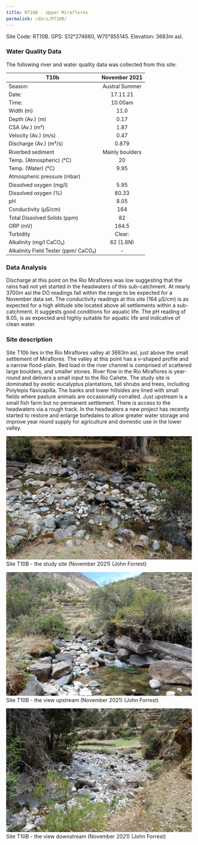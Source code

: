 ```yaml
---
title: RT10B - Upper Miraflores
permalink: /docs/RT10B/
---
```



Site Code: RT10B.  GPS: S12°274660, W75°855145. Elevation:
3683m asl.

### Water Quality Data

The following river and water quality data was collected from this site:

|     T10b                                    |      November 2021     |
|---------------------------------------------|:----------------------:|
|     Season:                                 |      Austral Summer    |
|     Date:                                   |         17.11.21       |
|     Time:                                   |         10.00am        |
|     Width (m)                               |           11.0         |
|     Depth (Av.) (m)                         |           0.17         |
|     CSA (Av.) (m²)                          |           1.87         |
|     Velocity (Av.) (m/s)                    |           0.47         |
|     Discharge (Av.) (m³/s)                  |          0.879         |
|     Riverbed sediment                       |     Mainly boulders    |
|     Temp. (Atmospheric) (°C)                |            20          |
|     Temp. (Water) (°C)                      |           9.95         |
|     Atmospheric pressure (mbar)             |                        |
|     Dissolved oxygen (mg/l)                 |           5.95         |
|     Dissolved oxygen (%)                    |          80.33         |
|     pH                                      |           8.05         |
|     Conductivity (µS/cm)                    |           164          |
|     Total Dissolved Solids (ppm)            |            82          |
|     ORP (mV)                                |          164.5         |
|     Turbidity                               |          Clear:        |
|     Alkalinity (mg/l CaCO₃)                 |        62 (1.6N)       |
|     Alkalinity Field Tester (ppm/ CaCO₃)    |            -           |

### Data Analysis

Discharge at this point on the Rio Miraflores was low suggesting that the rains had not yet started in the headwaters of this sub-catchment. 
At nearly 3700m asl the DO readings fall within the range to be expected for a November data set. 
The conductivity readings at this site (164 µS/cm) is as expected for a high altitude site located above all settlements within a sub-catchment. It suggests good conditions for aquatic life.
The pH reading of 8.05, is as expected and highly suitable for aquatic life and indicative of clean water. 


### Site description

Site T10b lies in the Rio Miraflores valley at 3683m asl, just above the small settlement of Miraflores. The valley at this point has a v-shaped profile and a narrow flood-plain. Bed load in the river channel is comprised of scattered large boulders, and smaller stones. River flow in the Rio Miraflores is year-round and delivers a small input to the Rio Cañete. 
The study site is dominated by exotic eucalyptus plantations, tall shrubs and trees, including Polylepis flavicapilla. The banks and lower hillsides are lined with small fields where pasture animals are occasionally corralled. 
Just upstream is a small fish farm but no permanent settlement. There is access to the headwaters via a rough track. In the headwaters a new project has recently started to restore and enlarge bofedales to allow greater water storage and improve year round supply for agriculture and domestic use in the lower valley. 



![Site T10B - the study site. (John Forrest)](/assets/SiteDescriptions/T10/T10BSSite.JPG)
Site T10B - the study site (November 2021) (John Forrest)


![Site T10B - the study site. (John Forrest)](/assets/SiteDescriptions/T10/T10BViewupstream.JPG)
Site T10B - the view upstream (November 2021) (John Forrest)


![Site T10B - the study site. (John Forrest)](/assets/SiteDescriptions/T10/T10BViewdownstream.JPG)
Site T10B - the view downstream (November 2021) (John Forrest)


